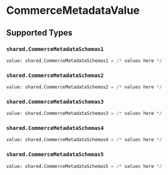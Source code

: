 # CommerceMetadataValue


## Supported Types

### `shared.CommerceMetadataSchemas1`

```python
value: shared.CommerceMetadataSchemas1 = /* values here */
```

### `shared.CommerceMetadataSchemas2`

```python
value: shared.CommerceMetadataSchemas2 = /* values here */
```

### `shared.CommerceMetadataSchemas3`

```python
value: shared.CommerceMetadataSchemas3 = /* values here */
```

### `shared.CommerceMetadataSchemas4`

```python
value: shared.CommerceMetadataSchemas4 = /* values here */
```

### `shared.CommerceMetadataSchemas5`

```python
value: shared.CommerceMetadataSchemas5 = /* values here */
```

